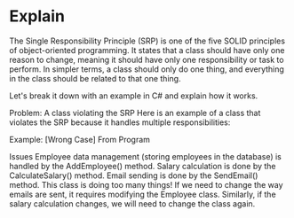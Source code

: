 
# Explain
The Single Responsibility Principle (SRP) is one of the five SOLID principles of object-oriented programming. It states that a class should have only one reason to change, meaning it should have only one responsibility or task to perform. In simpler terms, a class should only do one thing, and everything in the class should be related to that one thing.

Let's break it down with an example in C# and explain how it works.

Problem: A class violating the SRP
Here is an example of a class that violates the SRP because it handles multiple responsibilities:

Example: [Wrong Case] From Program

Issues
Employee data management (storing employees in the database) is handled by the AddEmployee() method.
Salary calculation is done by the CalculateSalary() method.
Email sending is done by the SendEmail() method.
This class is doing too many things! If we need to change the way emails are sent, it requires modifying the Employee class. Similarly, if the salary calculation changes, we will need to change the class again.

